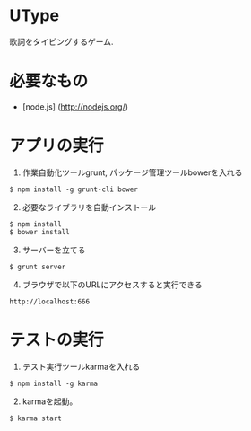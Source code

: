 UType
=======

歌詞をタイピングするゲーム.

必要なもの
==============
- [node.js] (http://nodejs.org/)

アプリの実行
==============
1. 作業自動化ツールgrunt, パッケージ管理ツールbowerを入れる
```
$ npm install -g grunt-cli bower
```

2. 必要なライブラリを自動インストール
```
$ npm install
$ bower install
```

3. サーバーを立てる
```
$ grunt server
```

4. ブラウザで以下のURLにアクセスすると実行できる
```
http://localhost:666
```

テストの実行
=============
1. テスト実行ツールkarmaを入れる
```
$ npm install -g karma
```

2. karmaを起動。
```
$ karma start
```
